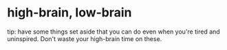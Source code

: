 # high-brain, low-brain

tip: have some things set aside that you can do even when you're tired and uninspired. Don't waste your high-brain time on these.
